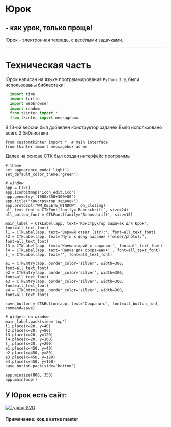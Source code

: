 # Юрок 
## - как урок, только проще!

Юрок - электронная тетрадь, с весёлыми задачками. 
____
# Техническая часть
Юрок написан на языке программирования `Python 3.9`, были использованы библеотеки:
```python
  import time
  import turtle
  import webbrowser
  import random
  from tkinter import *
  from tkinter import messagebox
```

В 13-ой версии был добавлен конструктор задачек
Было использовано всего 2 библиотеки
```
from customtkinter import *  # main interface
from tkinter import messagebox as ms
```
Далее на основе CTK был создан  интерфейс программы
```
# theme
set_appearance_mode('light')
set_default_color_theme('green')

# window
app = CTk()
app.iconbitmap('icon_edit.ico')
app.geometry('1000x550+300+00')
app.title("Конструктор задачек")
app.protocol("WM_DELETE_WINDOW", on_closing)
all_text_font = CTkFont(family='Bahnschrift', size=24)
all_button_font = CTkFont(family='Bahnschrift', size=18)

main_label = CTkLabel(app, text='Конструктор задачек для Юрок', font=all_text_font)
l1 = CTkLabel(app, text='Верный ответ (str):', font=all_text_font)
l2 = CTkLabel(app, text='Путь к фону задания (folder/photo):', font=all_text_font)
l3 = CTkLabel(app, text='Комментарий к заданию:', font=all_text_font)
l4 = CTkLabel(app, text='Папка для сохранения:', font=all_text_font)
l_ = CTkLabel(app, text='', font=all_text_font)

e1 = CTkEntry(app, border_color='silver', width=300, font=all_text_font)
e2 = CTkEntry(app, border_color='silver', width=300, font=all_text_font)
e3 = CTkEntry(app, border_color='silver', width=300, font=all_text_font)
e4 = CTkEntry(app, border_color='silver', width=300, font=all_text_font)

save_button = CTkButton(app, text="Сохранить", font=all_button_font, command=save)

# Widgets on window
main_label.pack(side='top')
l1.place(x=20, y=40)
l2.place(x=20, y=80)
l3.place(x=20, y=120)
l4.place(x=20, y=160)
l_.place(x=20, y=200)
e1.place(x=450, y=40)
e2.place(x=450, y=80)
e3.place(x=450, y=120)
e4.place(x=450, y=160)
save_button.pack(side='bottom')

app.minsize(800, 350)
app.mainloop()
```
## У Юрок есть сайт: 
[![Typing SVG](https://readme-typing-svg.herokuapp.com?color=%2336BCF7&lines=Сайт+Юрок)](https://sites.google.com/view/iurok/)
#### Примечание: код в ветке master
